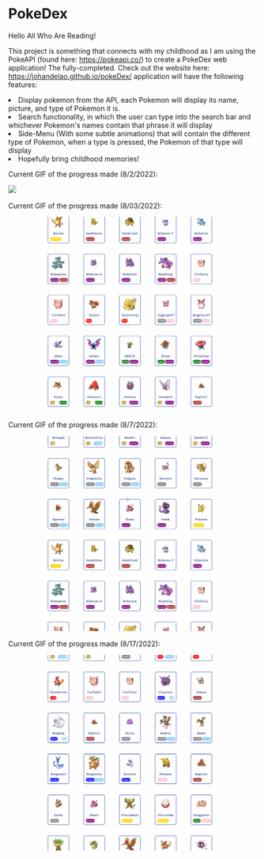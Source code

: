 # PokeDex

Hello All Who Are Reading!

This project is something that connects with my childhood as I am using the PokeAPI (found here: https://pokeapi.co/) to create a PokeDex web application! The fully-completed. Check out the website here: https://johandelao.github.io/pokeDex/
application will have the following features:
<li>Display pokemon from the API, each Pokemon will display its name, picture, and type of Pokemon it is.</li>
<li>Search functionality, in which the user can type into the search bar and whichever Pokemon's names contain that phrase it will display</li>
<li>Side-Menu (With some subtle animations) that will contain the different type of Pokemon, when a type is pressed, the Pokemon of that type will display</li>
<li>Hopefully bring childhood memories!</li>

Current GIF of the progress made (8/2/2022):

<img src="https://github.com/JohanDelao/pokeDex/blob/main/pokeApplicationGIF.gif">

Current GIF of the progress made (8/03/2022):

<img src="https://github.com/JohanDelao/pokeDex/blob/main/updatedPokeApplication2.gif">

Current GIF of the progress made (8/7/2022):

<img src="https://github.com/JohanDelao/pokeDex/blob/main/updatedPokeApplicationAlmostDone.gif">

Current GIF of the progress made (8/17/2022):

<img src="https://github.com/JohanDelao/pokeDex/blob/main/updatedPokeApplication4.gif">
